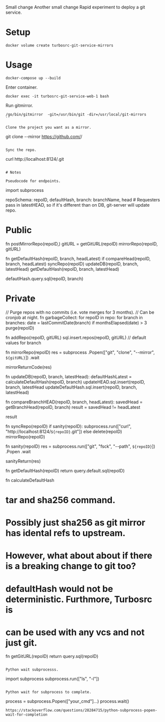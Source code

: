 Small change
Another small change
Rapid experiment to deploy a git service.

# Setup

```
docker volume create turbosrc-git-service-mirrors
```

# Usage

```
docker-compose up --build
```

Enter container.

```
docker exec -it turbosrc-git-service-web-1 bash
```

Run gitmirror.

```
/go/bin/gitmirror  -git=/usr/bin/git -dir=/usr/local/git-mirrors
``

Clone the project you want as a mirror.

```
git clone --mirror https://github.com/<owner>/<repo>
```

Sync the repo.

```
curl http://localhost:8124/<repo>.git
```

# Notes

Pseudocode for endpoints.

```
import subprocess

repoSchema:
   repoID,
   defaultHash,
   branch:
      branchName,
      head       # Requesters pass in latestHEAD, so if it's different than on DB, git-server will update repo.

# Public
fn postMirrorRepo(repoID,)
  gitURL = getGitURL(repoID)
  mirrorRepo(repoID, gitURL)

fn getDefaultHash(repoID, branch, headLatest)
   if compareHead(repoID, branch, headLatest)
      syncRepo(repoID)
      updateDB(repoID, branch, latestHead)
      getDefaultHash(repoID, branch, latestHead)

   defautlHash.query.sql(repoID, branch)

# Private
// Purge repos with no commits (i.e. vote merges for 3 months).
// Can be cronjob at night.
fn garbageCollect:
   for repoID in repo:
      for branch in branches:
         date = lastCommitDate(branch)
	 if monthsElapsed(date) > 3
	    purge(repoID)

fn addRepo(repoID, gitURL)
   sql.insert.repos(repoID, gitURL)
   // default values for branch

fn mirrorRepo(repoID)
  res = subprocess
  .Popen(["git", "clone", "--mirror", `${gitURL}`])
  .wait

  mirrorReturnCode(res)

fn updateDB(repoID, branch, latestHead):
   defaultHashLatest = calculateDefaultHash(repoID, branch)
   updateHEAD.sql.insert(repoID, branch, latestHead
   updateDefaultHash.sql.insert(repoID, branch, latestHead)

fn compareBranchHEAD(repoID, branch, headLatest):
   savedHead = getBranchHead(repoID, branch)
   result = savedHead != headLatest

   result


fn syncRepo(repoID)
  if sanity(repoID):
     subprocess.run(["curl", "http://localhost:8124/`${repoID}`.git"])
  else
     delete(repoID)
     mirrorRepo(repoID)

fn sanity(repoID)
  res = subprocess.run(["git", "fsck", "--path", `${repoID}`])
        .Popen
	.wait

  sanityReturn(res)

fn getDefaultHash(repoID)
  return query.default.sql(repoID)


fn calculateDefaultHash
   # tar and sha256 command.

   # Possibly just sha256 as git mirror has idental refs to upstream.
   # However, what about about if there is a breaking change to git too?
   # defaultHash would not be deterministic. Furthmore, Turbosrc is
   # can be used with any vcs and not just git.

fn getGitURL(repoID)
   return query.sql(repoID)

```

Python wait subprocesss.

```
import subprocess
subprocess.run(["ls", "-l"])
```

Python wait for subprocess to complete.

```
process = subprocess.Popen(["your_cmd"]...)
process.wait()
```
https://stackoverflow.com/questions/28284715/python-subprocess-popen-wait-for-completion
